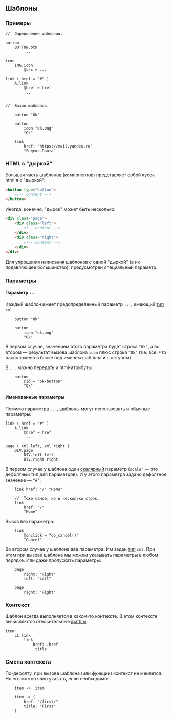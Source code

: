 ## Шаблоны


### Примеры

```
//  Определение шаблонов.

button
    BUTTON.btn
        ...

icon
    IMG.icon
        @src = ...

link ( href = "#" )
    A.link
        @href = href
        ...


//  Вызов шаблонов.

    button "Ok"

    button
        icon "ok.png"
        "Ok"

    link
        href: "https://mail.yandex.ru"
        "Яндекс.Почта"
```


### HTML с "дыркой"

Большая часть шаблонов (компонентов) представляет собой кусок html'я с "дыркой":

```html
<button type="button">
    <!-- content -->
</button>
```

Иногда, конечно, "дырок" может быть несколько:

```html
<div class="page">
    <div class="left">
        <!-- content -->
    </div>
    <div class="right">
        <!-- content -->
    </div>
</div>
```

Для упрощения написания шаблонов с одной "дыркой"
(а их подавляющее большинство), предусмотрен специальный параметр.


### Параметры

#### Параметр `...`

Каждый шаблон имеет предопределенный параметр `...`, имеющий [тип](types.md) `xml`.

```
    button "Ok"

    button
        icon "ok.png"
        "Ok"
```

В первом случае, значением этого параметра будет строка `"Ok"`,
а во втором — результат вызова шаблона `icon` плюс строка `"Ok"`
(т.е. все, что расположено в блоке под именем шаблона и с оступом).

В `...` можно передать и html-атрибуты:

```
    button
        @id = "ok-button"
        "Ok"
```

#### Именованные параметры

Помимо параметра `...`, шаблоны могут использовать и обычные параметры:

```
link ( href = "#" )
    A.link
        @href = href
        ...

page ( xml left, xml right )
    DIV.page
        DIV.left left
        DIV.right right

```

В первом случае у шаблона один [скалярный](types.md) параметр (`scalar` — это дефолтный
тип для параметров). И у этого параметра задано дефолтное значение — `"#"`.

```
    link href: "/" "Home"

    //  Тоже самое, но в несколько строк.
    link
        href: "/"
        "Home"
```

Вызов без параметра:

```
    link
        @onclick = "do_cancel()"
        "Cancel"
```

Во втором случае у шаблона два параметра. Им задан [тип](types.md) `xml`.
При этом при вызове шаблона мы можем указывать параметры в любом порядке.
Или даже пропускать параметры:

```
    page
        right: "Right"
        left: "Left"

    page
        right: "Right"
```


### Контекст

Шаблон всегда выполняется в каком-то контексте. В этом контексте вычисляются
относительные [jpath'ы](jpath.md):

```
item
    LI.link
        link
            href: .href
            .title
```


### Смена контекста

По-дефолту, при вызове шаблона (или функции) контекст не меняется.
Но его можно явно указать, если необходимо:

```
    item -> .item

    item -> {
        href: "/first/"
        title: "First"
    }
```

